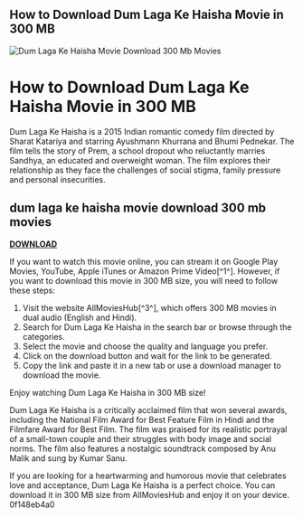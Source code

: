 ## How to Download Dum Laga Ke Haisha Movie in 300 MB

 
![Dum Laga Ke Haisha Movie Download 300 Mb Movies](https://encrypted-tbn3.gstatic.com/images?q=tbn:ANd9GcSrnVQ-GHK9jd03-8PlnhSgryC7JQQOoUhA0Eq3o7lfEMHXIpnuxC3NCcA)

 
# How to Download Dum Laga Ke Haisha Movie in 300 MB
 
Dum Laga Ke Haisha is a 2015 Indian romantic comedy film directed by Sharat Katariya and starring Ayushmann Khurrana and Bhumi Pednekar. The film tells the story of Prem, a school dropout who reluctantly marries Sandhya, an educated and overweight woman. The film explores their relationship as they face the challenges of social stigma, family pressure and personal insecurities.
 
## dum laga ke haisha movie download 300 mb movies


[**DOWNLOAD**](https://www.google.com/url?q=https%3A%2F%2Ftinurll.com%2F2tKD2T&sa=D&sntz=1&usg=AOvVaw0hmoMxgUpnglaufgs_AWls)

 
If you want to watch this movie online, you can stream it on Google Play Movies, YouTube, Apple iTunes or Amazon Prime Video[^1^]. However, if you want to download this movie in 300 MB size, you will need to follow these steps:
 
1. Visit the website AllMoviesHub[^3^], which offers 300 MB movies in dual audio (English and Hindi).
2. Search for Dum Laga Ke Haisha in the search bar or browse through the categories.
3. Select the movie and choose the quality and language you prefer.
4. Click on the download button and wait for the link to be generated.
5. Copy the link and paste it in a new tab or use a download manager to download the movie.

Enjoy watching Dum Laga Ke Haisha in 300 MB size!
  
Dum Laga Ke Haisha is a critically acclaimed film that won several awards, including the National Film Award for Best Feature Film in Hindi and the Filmfare Award for Best Film. The film was praised for its realistic portrayal of a small-town couple and their struggles with body image and social norms. The film also features a nostalgic soundtrack composed by Anu Malik and sung by Kumar Sanu.
 
If you are looking for a heartwarming and humorous movie that celebrates love and acceptance, Dum Laga Ke Haisha is a perfect choice. You can download it in 300 MB size from AllMoviesHub and enjoy it on your device.
 0f148eb4a0
